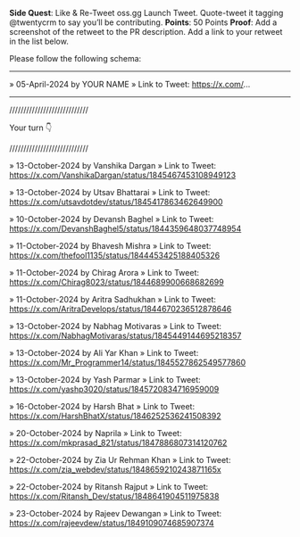 **Side Quest**: Like & Re-Tweet oss.gg Launch Tweet. Quote-tweet it tagging @twentycrm to say you’ll be contributing.
**Points**: 50 Points
**Proof**: Add a screenshot of the retweet to the PR description. Add a link to your retweet in the list below.

Please follow the following schema:

---

» 05-April-2024 by YOUR NAME
» Link to Tweet: https://x.com/...

---

////////////////////////////

Your turn 👇

////////////////////////////

» 13-October-2024 by Vanshika Dargan
» Link to Tweet: https://x.com/VanshikaDargan/status/1845467453108949123

» 13-October-2024 by Utsav Bhattarai
» Link to Tweet: https://x.com/utsavdotdev/status/1845417863462649900

» 10-October-2024 by Devansh Baghel
» Link to Tweet: https://x.com/DevanshBaghel5/status/1844359648037748954

» 11-October-2024 by Bhavesh Mishra
» Link to Tweet: https://x.com/thefool1135/status/1844453425188405326

» 11-October-2024 by Chirag Arora
» Link to Tweet: https://x.com/Chirag8023/status/1844689900668682699

» 11-October-2024 by Aritra Sadhukhan
» Link to Tweet: https://x.com/AritraDevelops/status/1844670236512878646

» 13-October-2024 by Nabhag Motivaras
» Link to Tweet: https://x.com/NabhagMotivaras/status/1845449144695218357

» 13-October-2024 by Ali Yar Khan
» Link to Tweet: https://x.com/Mr_Programmer14/status/1845527862549577860

» 13-October-2024 by Yash Parmar
» Link to Tweet: https://x.com/yashp3020/status/1845720834716959009

» 16-October-2024 by Harsh Bhat
» Link to Tweet: https://x.com/HarshBhatX/status/1846252536241508392

» 20-October-2024 by Naprila
» Link to Tweet: https://x.com/mkprasad_821/status/1847886807314120762

» 22-October-2024 by Zia Ur Rehman Khan
» Link to Tweet: https://x.com/zia_webdev/status/1848659210243871165x

» 22-October-2024 by Ritansh Rajput
» Link to Tweet: https://x.com/Ritansh_Dev/status/1848641904511975838

» 23-October-2024 by Rajeev Dewangan
» Link to Tweet: https://x.com/rajeevdew/status/1849109074685907374



